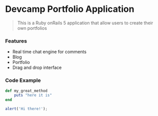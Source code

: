 # Devcamp Portfolio Application

> This is a Ruby onRails 5 application that allow users to create their own portfolios

### Features

- Real time chat engine for comments
- Blog
- Portfolio
- Drag and drop interface

### Code Example

```ruby
def my_great_method
	puts "here it is"
end
```

```javascript
alert('Hi there!');
```